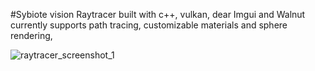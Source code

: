 #Sybiote vision 
Raytracer built with c++, vulkan, dear Imgui and Walnut
currently supports path tracing, customizable materials and sphere rendering,  

![raytracer_screenshot_1](https://user-images.githubusercontent.com/54761979/204351753-051f0f80-f026-42ba-8126-530b7bdd0e3a.png)
